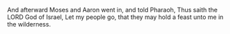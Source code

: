 And afterward Moses and Aaron went in, and told Pharaoh, Thus saith the LORD God of Israel, Let my people go, that they may hold a feast unto me in the wilderness.
